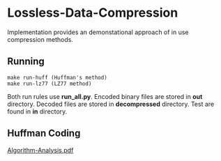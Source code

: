 # Lossless-Data-Compression
Implementation provides an demonstational approach of in use compression methods.

## Running
``` 
make run-huff (Huffman's method)
make run-lz77 (LZ77 method)
```
Both run rules use **run_all.py**. Encoded binary files are stored in **out** directory. Decoded files are stored in **decompressed** directory. Test are found in **in** directory.
## Huffman Coding


[Algorithm-Analysis.pdf](./Algorithm-Analysis.pdf)
